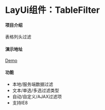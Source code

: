 # LayUi组件：TableFilter

#### 项目介绍
表格列头过滤
#### 演示地址
[Demo](https://lolicode.gitee.io/tablefilter)
#### 功能
- 本地/服务端数据过滤
- 文本/单选/多选过滤类型
- 自动/自定义/AJAX过滤项
- 支持IE8